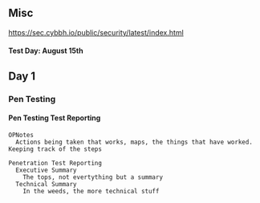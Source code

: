 ## Misc 
https://sec.cybbh.io/public/security/latest/index.html
#### Test Day: August 15th

## Day 1
### Pen Testing

#### Pen Testing Test Reporting

    OPNotes
      Actions being taken that works, maps, the things that have worked. Keeping track of the steps

    Penetration Test Reporting
      Executive Summary
        The tops, not evertything but a summary
      Technical Summary
        In the weeds, the more technical stuff


